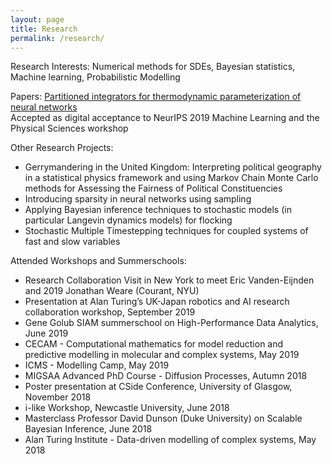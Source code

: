 ```yaml
---
layout: page
title: Research
permalink: /research/
---
```


Research Interests: Numerical methods for SDEs, Bayesian statistics, Machine learning, Probabilistic Modelling

Papers:
[Partitioned integrators for thermodynamic parameterization of neural networks](https://arxiv.org/abs/1908.11843) <br>
Accepted as digital acceptance to NeurIPS 2019 Machine Learning and the Physical Sciences workshop

Other Research Projects: 
- Gerrymandering in the United Kingdom: Interpreting political geography in a statistical physics framework and using Markov Chain Monte Carlo methods for Assessing the Fairness of Political Constituencies
- Introducing sparsity in neural networks using sampling
- Applying Bayesian inference techniques to stochastic models (in particular Langevin dynamics models) for flocking
- Stochastic Multiple Timestepping techniques for coupled systems of fast and slow variables

Attended Workshops and Summerschools: 
- Research Collaboration Visit in New York to meet Eric Vanden-Eijnden and 2019 Jonathan Weare (Courant, NYU)
- Presentation at Alan Turing’s UK-Japan robotics and AI research collaboration workshop, September 2019
- Gene Golub SIAM summerschool on High-Performance Data Analytics, June 2019
- CECAM - Computational mathematics for model reduction and predictive modelling in molecular and complex systems, May 2019
- ICMS - Modelling Camp, May 2019
- MIGSAA Advanced PhD Course - Diffusion Processes, Autumn 2018
- Poster presentation at CSide Conference, University of Glasgow, November 2018
- i-like Workshop, Newcastle University, June 2018
- Masterclass Professor David Dunson (Duke University) on Scalable Bayesian Inference, June 2018
- Alan Turing Institute - Data-driven modelling of complex systems, May 2018





